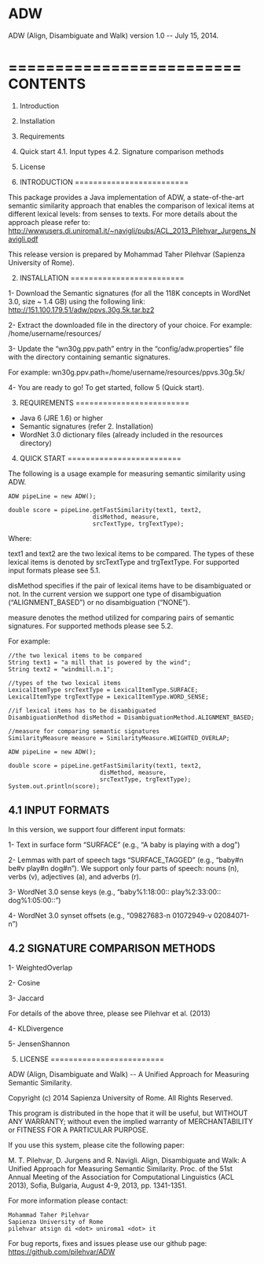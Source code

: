ADW
===

ADW (Align, Disambiguate and Walk) version 1.0 -- July 15, 2014.


=========================
CONTENTS
=========================

1. Introduction
2. Installation
3. Requirements
4. Quick start
    4.1. Input types
    4.2. Signature comparison methods
5. License


1. INTRODUCTION
=========================

This package provides a Java implementation of ADW, a state-of-the-art semantic similarity approach that enables the comparison of lexical items at different lexical levels: from senses to texts. For more details about the approach please refer to:
http://wwwusers.di.uniroma1.it/~navigli/pubs/ACL_2013_Pilehvar_Jurgens_Navigli.pdf

This release version is prepared by Mohammad Taher Pilehvar (Sapienza University of Rome).


2. INSTALLATION
=========================

1- Download the Semantic signatures (for all the 118K concepts in WordNet 3.0, size ~ 1.4 GB) using the following link:
http://151.100.179.51/adw/ppvs.30g.5k.tar.bz2

2- Extract the downloaded file in the directory of your choice. For example:
/home/username/resources/

3- Update the “wn30g.ppv.path” entry in the “config/adw.properties” file with the directory containing semantic signatures.

For example:
wn30g.ppv.path=/home/username/resources/ppvs.30g.5k/

4- You are ready to go! To get started, follow 5 (Quick start).



3. REQUIREMENTS
=========================

- Java 6 (JRE 1.6) or higher
- Semantic signatures (refer 2. Installation)
- WordNet 3.0 dictionary files (already included in the resources directory)



4. QUICK START
=========================

The following is a usage example for measuring semantic similarity using ADW.

	ADW pipeLine = new ADW();
	
	double score = pipeLine.getFastSimilarity(text1, text2,
        					disMethod, measure,
       						srcTextType, trgTextType); 


Where:

text1 and text2 are the two lexical items to be compared. The types of these lexical items is denoted by srcTextType and trgTextType. For supported input formats please see 5.1.

disMethod specifies if the pair of lexical items have to be disambiguated or not. In the current version we support one type of disambiguation (“ALIGNMENT_BASED”) or no disambiguation (“NONE”).

measure denotes the method utilized for comparing pairs of semantic signatures. For supported methods please see 5.2.


For example:

    //the two lexical items to be compared
    String text1 = "a mill that is powered by the wind";    
    String text2 = "windmill.n.1";

    //types of the two lexical items
    LexicalItemType srcTextType = LexicalItemType.SURFACE;  
    LexicalItemType trgTextType = LexicalItemType.WORD_SENSE;

    //if lexical items has to be disambiguated
    DisambiguationMethod disMethod = DisambiguationMethod.ALIGNMENT_BASED;      

    //measure for comparing semantic signatures
    SimilarityMeasure measure = SimilarityMeasure.WEIGHTED_OVERLAP; 

    ADW pipeLine = new ADW();

    double score = pipeLine.getFastSimilarity(text1, text2,
        				      disMethod, measure,
       					      srcTextType, trgTextType); 
    System.out.println(score);

## 4.1 INPUT FORMATS

In this version, we support four different input formats:

1- Text in surface form “SURFACE” (e.g., “A baby is playing with a dog”)

2- Lemmas with part of speech tags “SURFACE_TAGGED” (e.g., “baby#n be#v play#n dog#n”). We support only four parts of speech: nouns (n), verbs (v), adjectives (a), and adverbs (r).

3- WordNet 3.0 sense keys (e.g., “baby%1:18:00:: play%2:33:00:: dog%1:05:00::”)

4- WordNet 3.0 synset offsets (e.g., “09827683-n 01072949-v 02084071-n”)



## 4.2 SIGNATURE COMPARISON METHODS

1- WeightedOverlap

2- Cosine

3- Jaccard

For details of the above three, please see Pilehvar et al. (2013)

4- KLDivergence

5- JensenShannon


5. LICENSE
=========================

ADW (Align, Disambiguate and Walk) -- A Unified Approach for Measuring Semantic Similarity.

Copyright (c) 2014 Sapienza University of Rome.
All Rights Reserved.

This program is distributed in the hope that it will be useful, but WITHOUT ANY WARRANTY;
without even the implied warranty of MERCHANTABILITY or FITNESS FOR A PARTICULAR PURPOSE.

If you use this system, please cite the following paper:

M. T. Pilehvar, D. Jurgens and R. Navigli. Align, Disambiguate and Walk: A Unified Approach for Measuring Semantic Similarity. Proc. of the 51st Annual Meeting of the Association for Computational Linguistics (ACL 2013), Sofia, Bulgaria, August 4-9, 2013, pp. 1341-1351.


For more information please contact:

	Mohammad Taher Pilehvar
	Sapienza University of Rome
	pilehvar atsign di <dot> uniroma1 <dot> it

For bug reports, fixes and issues please use our github page:
https://github.com/pilehvar/ADW



